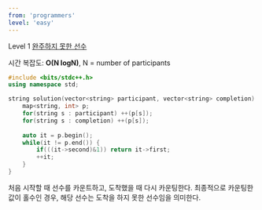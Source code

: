 ```yaml
---
from: 'programmers'
level: 'easy'
---
```


Level 1 [완주하지 못한 선수](https://programmers.co.kr/learn/courses/30/lessons/42576)

시간 복잡도: **O(N logN)**, N = number of participants

```cpp
#include <bits/stdc++.h>
using namespace std;

string solution(vector<string> participant, vector<string> completion) {
    map<string, int> p;
    for(string s : participant) ++(p[s]);
    for(string s : completion) ++(p[s]);
    
    auto it = p.begin();
    while(it != p.end()) {
        if(((it->second)&1)) return it->first;
        ++it;
    }
}
```

처음 시작할 때 선수를 카운트하고, 도착했을 때 다시 카운팅한다.
최종적으로 카운팅한 값이 홀수인 경우, 해당 선수는 도착을 하지 못한 선수임을 의미한다.
